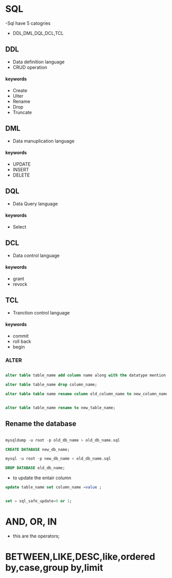 # SQL
-Sql have 5 catogries 
- DDL,DML,DQL,DCL,TCL

## DDL

- Data definition language
- CRUD operation 
#### keywords
- Create 
- Ulter
- Rename
- Drop
- Truncate

## DML

- Data manuplication language
#### keywords

- UPDATE
- INSERT
- DELETE

## DQL

- Data Query language

#### keywords

- Select

## DCL

- Data control language
#### keywords

- grant
- revock

## TCL

- Tranction control language
#### keywords

- commit
- roll back 
- begin


### ALTER

```sql

alter table table_name add column name along with the datatype mention after or before in this

```

```sql 
alter table table_name drop column_name;

```

```sql
alter table table name rename column old_column_name to new_column_name

```
```sql

alter table table_name rename to new_table_name;

```
## Rename the database

```sql

mysqldump -u root -p old_db_name > old_db_name.sql

CREATE DATABASE new_db_name;

mysql -u root -p new_db_name < old_db_name.sql

DROP DATABASE old_db_name;

```

- to update the entair column

```sql
update table_name set column_name =value ;
```

```sql

set = sql_safe_update=0 or 1;
```

# AND, OR, IN
- this are the operators;


# BETWEEN,LIKE,DESC,like,ordered by,case,group by,limit
